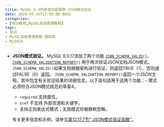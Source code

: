 ```yaml
---
title: MySQL 8.0的新增功能探索-JSON模式验证
date: 2020-05-26T17:58:00.000Z
categories:
- [培训教程,MySQL高级管理教程]
tags:
- 培训
- MySQL高级管理教程-探索类
- MySQL8
---
```


- **JSON模式验证。** MySQL 8.0.17添加了两个功能 [`JSON_SCHEMA_VALID()`](https://dev.mysql.com/doc/refman/8.0/en/json-validation-functions.html#function_json-schema-valid)， [`JSON_SCHEMA_VALIDATION_REPORT()`](https://dev.mysql.com/doc/refman/8.0/en/json-validation-functions.html#function_json-schema-validation-report) 用于再次验证JSON文档JSON模式。 `JSON_SCHEMA_VALID()`如果文档根据架构进行验证，则返回TRUE（1），否则通过FALSE（0）返回。 `JSON_SCHEMA_VALIDATION_REPORT()`返回一个JSON文档，其中包含有关验证结果的详细信息。以下语句适用于这两个功能：- 模式必须符合JSON模式规范的草案4。

  - `required` 支持属性。
  - `$ref` 不支持 外部资源和关键字。
  - 支持正则表达式模式；无效模式将被静默忽略。

  有关更多信息和示例，请参见[第12.17.7节" JSON模式验证函数"](https://dev.mysql.com/doc/refman/8.0/en/json-validation-functions.html)。
